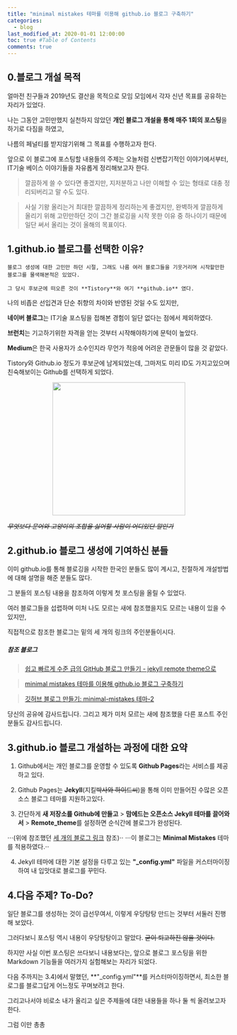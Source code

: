 ```yaml
---
title: "minimal mistakes 테마를 이용해 github.io 블로그 구축하기"
categories: 
  - blog
last_modified_at: 2020-01-01 12:00:00
toc: true #Table of Contents
comments: true
---
```


0.블로그 개설 목적
------

얼마전 친구들과 2019년도 결산을 목적으로 모임 모임에서 각자 신년 목표를 공유하는 자리가 있었다.

나는 그동안 고민만했지 실천하지 않았던 **개인 블로그 개설을 통해 매주 1회의 포스팅**을 하기로 다짐을 하였고,

나름의 페널티를 받지않기위해 그 목표를 수행하고자 한다.

앞으로 이 블로그에 포스팅할 내용들의 주제는 오늘처럼 신변잡기적인 이야기에서부터, IT기술 베이스 이야기들을 자유롭게 정리해보고자 한다.

> 깔끔하게 쓸 수 있다면 좋겠지만, 지저분하고 나만 이해할 수 있는 형태로 대충 정리되버리고 말 수도 있다.

> 사실 기왕 올리는거 최대한 깔끔하게 정리하는게 좋겠지만, 완벽하게 깔끔하게 올리기 위해 고민만하던 것이 그간 블로깅을 시작 못한 이유 중 하나이기 때문에 일단 써서 올리는 것이 올해의 목표이다.



1.github.io 블로그를 선택한 이유?
------

```
블로그 생성에 대한 고민만 하던 시절, 그래도 나름 여러 블로그들을 기웃거리며 시작할만한 블로그를 물색해본적은 있었다.

그 당시 후보군에 떠오른 것이 **Tistory**와 여기 **github.io** 였다. 
```

나의 비좁은 선입견과 단순 취향의 차이와 반영된 것일 수도 있지만, 

**네이버 블로그**는 IT기술 포스팅을 접해본 경험이 일단 없다는 점에서 제외하였다.

**브런치**는 기고하기위한 자격을 얻는 것부터 시작해야하기에 문턱이 높았다.

**Medium**은 한국 사용자가 소수인지라 무언가 적응에 어려운 관문들이 많을 것 같았다.

Tistory와 Github.io 정도가 후보군에 남게되었는데, 그마저도 미리 ID도 가지고있으며 친숙해보이는 Github를 선택하게 되었다.


<center><img src="https://github.githubassets.com/images/modules/logos_page/Octocat.png" width="300" height="300"></center>

~~_무엇보다 문어와 고양이의 조합을 싫어할 사람이 어디있단 말인가_~~



2.github.io 블로그 생성에 기여하신 분들
------

이미 github.io를 통해 블로깅을 시작한 한국인 분들도 많이 계시고, 친절하게 개설방법에 대해 설명을 해준 분들도 많다.

그 분들의 포스팅 내용을 참조하여 이렇게 첫 포스팅을 올릴 수 있었다.

여러 블로그들을 섭렵하며 미처 나도 모르는 새에 참조했을지도 모르는 내용이 있을 수 있지만, 

직접적으로 참조한 블로그는 밑의 세 개의 링크의 주인분들이시다.

##### 참조 블로그
> [쉽고 빠르게 수준 급의 GitHub 블로그 만들기 - jekyll remote theme으로](https://dreamgonfly.github.io/2018/01/27/jekyll-remote-theme.html)

> [minimal mistakes 테마를 이용해 github.io 블로그 구축하기](https://imreplay.com/blogging/minimal-mistakes-%ED%85%8C%EB%A7%88%EB%A5%BC-%EC%9D%B4%EC%9A%A9%ED%95%B4-githubio-%EB%B8%94%EB%A1%9C%EA%B7%B8-%EA%B5%AC%EC%B6%95%ED%95%98%EA%B8%B0/#%ED%8F%AC%EC%8A%A4%ED%8C%85-%ED%95%98%EA%B8%B0)

> [깃허브 블로그 만들기: minimal-mistakes 테마-2](https://andole87.github.io/web/making-themeof-minimal-mistakes-2/#)

당신의 공유에 감사드립니다. 그리고 제가 미처 모르는 새에 참조했을 다른 포스트 주인분들도 감사드립니다.



3.github.io 블로그 개설하는 과정에 대한 요약
------

1) Github에서는 개인 블로그를 운영할 수 있도록 **Github Pages**라는 서비스를 제공하고 있다.

2) Github Pages는 **Jekyll**(지킬~~박사와 하이드씨~~)을 통해 이미 만들어진 수많은 오픈소스 블로그 테마를 지원하고있다.

3) 간단하게 **새 저장소를 Github에 만들고** > **맘에드는 오픈소스 Jekyll 테마를 끌어와서** > **Remote_theme**를 설정하면 순식간에 블로그가 완성된다.

⋅⋅⋅(위에 참조했던 [세 개의 블로그 링크](#참조-블로그) 참조)⋅⋅
⋅⋅⋅이 블로그는 **__Minimal Mistakes__** 테마를 적용하였다.⋅⋅

4) Jekyll 테마에 대한 기본 설정을 다루고 있는 **"_config.yml"** 파일을 커스터마이징하여 내 입맛대로 블로그를 꾸민다.



4.다음 주제? To-Do?
------

일단 블로그를 생성하는 것이 급선무여서, 이렇게 우당탕탕 만드는 것부터 서둘러 진행해 보았다.

그러다보니 포스팅 역시 내용이 우당탕탕이고 말았다. ~~굳이 퇴고하진 않을 것이다.~~

하지만 사실 이번 포스팅은 쓰다보니 내용보다는, 앞으로 블로그 포스팅을 위한 Markdown 기능들을 여러가지 실험해보는 자리가 되었다.

다음 주까지는 3.4)에서 말했던, **"_config.yml"**를 커스터마이징하면서, 최소한 블로그를 블로그답게 어느정도 꾸며보려고 한다.

그리고나서야 비로소 내가 올리고 싶은 주제들에 대한 내용들을 하나 둘 씩 올려보고자 한다.

그럼 이만 총총
